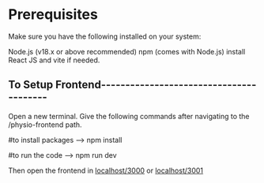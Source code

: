 


# Prerequisites
Make sure you have the following installed on your system:

Node.js (v18.x or above recommended)
npm (comes with Node.js)
install React JS and vite if needed.

## To Setup Frontend----------------------------------------

Open a new terminal.
Give the following commands after navigating to the /physio-frontend path. 

#to install packages -->
npm install

#to run the code -->
npm run dev

Then open the frontend in [localhost/3000](http://localhost:3000/) or [localhost/3001](http://localhost:3001/)




